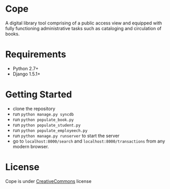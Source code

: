 Cope
====

A digital library tool comprising of a public access view and equipped with fully functioning administrative tasks such as cataloging and circulation of books.

Requirements
============

- Python 2.7+
- Django 1.5.1+

Getting Started
===============

- clone the repository
- run `python manage.py syncdb`
- run `python populate_book.py`
- run `python populate_student.py`
- run `python populate_employeech.py`
- run `python manage.py runserver` to start the server
- go to `localhost:8000/search` and `localhost:8000/transactions` from any modern browser.

License
=======

Cope is under [CreativeCommons](http://creativecommons.org/licenses/by-sa/4.0/deed.en_US) license

